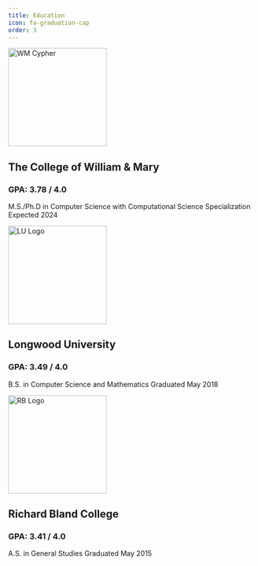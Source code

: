 ```yaml
---
title: Education
icon: fa-graduation-cap 
order: 3
---
```

<img src="{{ 'assets/images/WM.png' | relative_url }}" width="200" alt="WM Cypher" />

## The College of William & Mary

### **GPA: 3.78 / 4.0**

M.S./Ph.D in Computer Science with Computational Science Specialization
Expected 2024


<img src="{{ 'assets/images/LU.jpg' | relative_url }}" width="200" alt="LU Logo" />

## Longwood University

### **GPA: 3.49 / 4.0**

B.S. in Computer Science and Mathematics
Graduated May 2018

<img src="{{ 'assets/images/RB.png' | relative_url }}" width="200" alt="RB Logo" />

## Richard Bland College

### **GPA: 3.41 / 4.0**

A.S. in General Studies
Graduated May 2015

